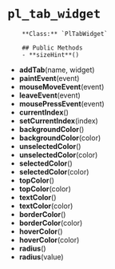 # `pl_tab_widget`

        **Class:** `PlTabWidget`

        ## Public Methods
        - **sizeHint**()
- **addTab**(name, widget)
- **paintEvent**(event)
- **mouseMoveEvent**(event)
- **leaveEvent**(event)
- **mousePressEvent**(event)
- **currentIndex**()
- **setCurrentIndex**(index)
- **backgroundColor**()
- **backgroundColor**(color)
- **unselectedColor**()
- **unselectedColor**(color)
- **selectedColor**()
- **selectedColor**(color)
- **topColor**()
- **topColor**(color)
- **textColor**()
- **textColor**(color)
- **borderColor**()
- **borderColor**(color)
- **hoverColor**()
- **hoverColor**(color)
- **radius**()
- **radius**(value)